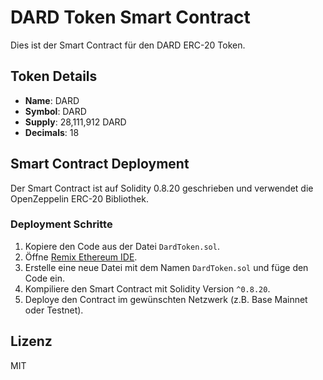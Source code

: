 # DARD Token Smart Contract  

Dies ist der Smart Contract für den DARD ERC-20 Token.  

## Token Details  
- **Name**: DARD  
- **Symbol**: DARD  
- **Supply**: 28,111,912 DARD  
- **Decimals**: 18  

## Smart Contract Deployment  
Der Smart Contract ist auf Solidity 0.8.20 geschrieben und verwendet die OpenZeppelin ERC-20 Bibliothek.  

### Deployment Schritte  
1. Kopiere den Code aus der Datei `DardToken.sol`.  
2. Öffne [Remix Ethereum IDE](https://remix.ethereum.org).  
3. Erstelle eine neue Datei mit dem Namen `DardToken.sol` und füge den Code ein.  
4. Kompiliere den Smart Contract mit Solidity Version `^0.8.20`.  
5. Deploye den Contract im gewünschten Netzwerk (z.B. Base Mainnet oder Testnet).  

## Lizenz  
MIT  

